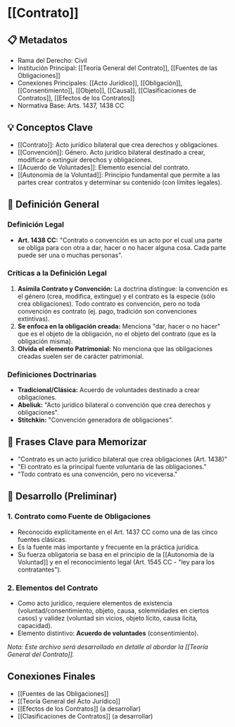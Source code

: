 # [[Contrato]]

## 📋 Metadatos
- Rama del Derecho: Civil
- Institución Principal: [[Teoría General del Contrato]], [[Fuentes de las Obligaciones]]
- Conexiones Principales: [[Acto Jurídico]], [[Obligación]], [[Consentimiento]], [[Objeto]], [[Causa]], [[Clasificaciones de Contratos]], [[Efectos de los Contratos]]
- Normativa Base: Arts. 1437, 1438 CC

## 💡 Conceptos Clave
- [[Contrato]]: Acto jurídico bilateral que crea derechos y obligaciones.
- [[Convención]]: Género. Acto jurídico bilateral destinado a crear, modificar o extinguir derechos y obligaciones.
- [[Acuerdo de Voluntades]]: Elemento esencial del contrato.
- [[Autonomía de la Voluntad]]: Principio fundamental que permite a las partes crear contratos y determinar su contenido (con límites legales).

## 📖 Definición General

### Definición Legal
- **Art. 1438 CC:** "Contrato o convención es un acto por el cual una parte se obliga para con otra a dar, hacer o no hacer alguna cosa. Cada parte puede ser una o muchas personas".

### Críticas a la Definición Legal
1.  **Asimila Contrato y Convención:** La doctrina distingue: la convención es el género (crea, modifica, extingue) y el contrato es la especie (sólo crea obligaciones). Todo contrato es convención, pero no toda convención es contrato (ej. pago, tradición son convenciones extintivas).
2.  **Se enfoca en la obligación creada:** Menciona "dar, hacer o no hacer" que es el objeto de la obligación, no el objeto del contrato (que es la obligación misma).
3.  **Olvida el elemento Patrimonial:** No menciona que las obligaciones creadas suelen ser de carácter patrimonial.

### Definiciones Doctrinarias
- **Tradicional/Clásica:** Acuerdo de voluntades destinado a crear obligaciones.
- **Abeliuk:** "Acto jurídico bilateral o convención que crea derechos y obligaciones".
- **Stitchkin:** "Convención generadora de obligaciones".

## 🎯 Frases Clave para Memorizar
- "Contrato es un acto jurídico bilateral que crea obligaciones (Art. 1438)"
- "El contrato es la principal fuente voluntaria de las obligaciones."
- "Todo contrato es una convención, pero no viceversa."

## 📑 Desarrollo (Preliminar)

### 1. Contrato como Fuente de Obligaciones
- Reconocido explícitamente en el Art. 1437 CC como una de las cinco fuentes clásicas.
- Es la fuente más importante y frecuente en la práctica jurídica.
- Su fuerza obligatoria se basa en el principio de la [[Autonomía de la Voluntad]] y en el reconocimiento legal (Art. 1545 CC - "ley para los contratantes").

### 2. Elementos del Contrato
- Como acto jurídico, requiere elementos de existencia (voluntad/consentimiento, objeto, causa, solemnidades en ciertos casos) y validez (voluntad sin vicios, objeto lícito, causa lícita, capacidad).
- Elemento distintivo: **Acuerdo de voluntades** (consentimiento).

*Nota: Este archivo será desarrollado en detalle al abordar la [[Teoría General del Contrato]].*

## Conexiones Finales
- [[Fuentes de las Obligaciones]]
- [[Teoría General del Acto Jurídico]]
- [[Efectos de los Contratos]] (a desarrollar)
- [[Clasificaciones de Contratos]] (a desarrollar) 